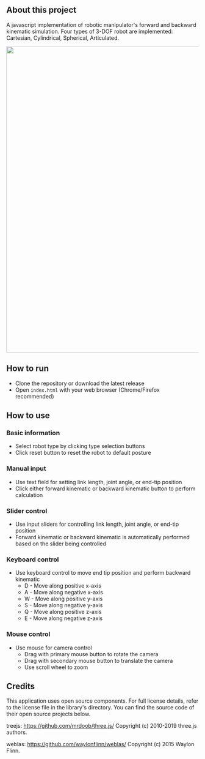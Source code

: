 ## About this project ##
A javascript implementation of robotic manipulator's forward and backward kinematic simulation.
Four types of 3-DOF robot are implemented: Cartesian, Cylindrical, Spherical, Articulated.

<img src="https://imgur.com/5CYxZIM.png" width=800>

## How to run ##
* Clone the repository or download the latest release
* Open `index.html` with your web browser (Chrome/Firefox recommended)

## How to use ##
### Basic information ###
* Select robot type by clicking type selection buttons
* Click reset button to reset the robot to default posture

### Manual input ###
* Use text field for setting link length, joint angle, or end-tip position
* Click either forward kinematic or backward kinematic button to perform calculation

### Slider control ###
* Use input sliders for controlling link length, joint angle, or end-tip position
* Forward kinematic or backward kinematic is automatically performed based on the slider being controlled

### Keyboard control ###
* Use keyboard control to move end tip position and perform backward kinematic
    * D - Move along positive x-axis
    * A - Move along negative x-axis
    * W - Move along positive y-axis
    * S - Move along negative y-axis
    * Q - Move along positive z-axis
    * E - Move along negative z-axis

### Mouse control ###
* Use mouse for camera control
    * Drag with primary mouse button to rotate the camera
    * Drag with secondary mouse button to translate the camera
    * Use scroll wheel to zoom

## Credits ##
This application uses open source components. For full license details, refer to the license file in the library's directory. You can find the source code of their open source projects below.

treejs: https://github.com/mrdoob/three.js/
Copyright (c) 2010-2019 three.js authors.

weblas: https://github.com/waylonflinn/weblas/
Copyright (c) 2015 Waylon Flinn.